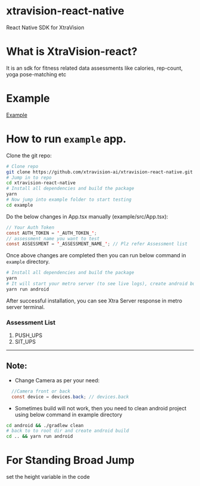 # xtravision-react-native

React Native SDK for XtraVision

# What is XtraVision-react?

It is an sdk for fitness related data assessments like calories, rep-count, yoga pose-matching etc

# Example

[Example](https://github.com/xtravision-ai/xtravision-react-native/tree/main)

# How to run `example` app. 
Clone the git repo:
```sh
# Clone repo
git clone https://github.com/xtravision-ai/xtravision-react-native.git
# Jump in to repo
cd xtravision-react-native
# Install all dependencies and build the package 
yarn
# Now jump into example folder to start testing
cd example
```

Do the below changes in App.tsx manually (example/src/App.tsx):  
```java
// Your Auth Token
const AUTH_TOKEN = '_AUTH_TOKEN_';
// assessment name you want to test
const ASSESSMENT = '_ASSESSMENT_NAME_'; // Plz refer Assessment list 
```

Once above changes are completed then you can run below command in `example` directory.
```sh
# Install all dependencies and build the package 
yarn
# It will start your metro server (to see live logs), create android build and install in your connected Android Phone. Plz make sure your phone is already connected with your laptop with usb debugging mode. (Check with `adb devices` command)  
yarn run android
```

After successful installation, you can see Xtra Server response in metro server terminal. 

### Assessment List
1. PUSH_UPS
2. SIT_UPS

-------

## Note:
- Change Camera as per your need:  
```java
  //Camera front or back
  const device = devices.back; // devices.back
```
- Sometimes build will not work, then you need to clean android project using below command in example directory
```sh
cd android && ./gradlew clean
# back to to root dir and create android build
cd .. && yarn run android
```

# For Standing Broad Jump 

set the height variable in the code
